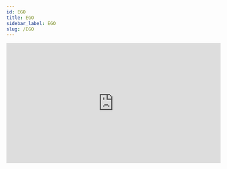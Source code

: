 ```yaml
---
id: EGO
title: EGO
sidebar_label: EGO
slug: /EGO
---
```


<p align="center">
<iframe width="560" height="315" src="https://www.youtube.com/embed/U4xOO8fb73E" title="YouTube video player" frameborder="0" allow="accelerometer; autoplay; clipboard-write; encrypted-media; gyroscope; picture-in-picture" allowfullscreen></iframe>
</p>